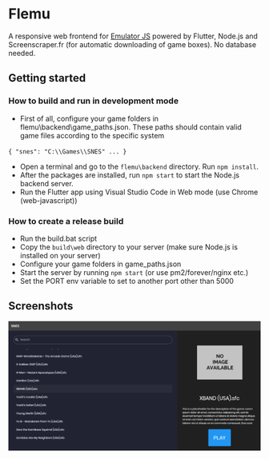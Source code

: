 # Flemu

A responsive web frontend for [Emulator JS](https://github.com/ethanaobrien/emulatorjs) powered by Flutter, Node.js and Screenscraper.fr (for automatic downloading of game boxes). No database needed.

## Getting started

### How to build and run in development mode

* First of all, configure your game folders in flemu\backend\game_paths.json. These paths should contain valid game files according to the specific system

``
{
   "snes": "C:\\Games\\SNES"
   ...
}
``

* Open a terminal and go to the `` flemu\backend `` directory. Run ``npm install``.
* After the packages are installed, run ``npm start`` to start the Node.js backend server.
* Run the Flutter app using Visual Studio Code in Web mode (use Chrome (web-javascript))

### How to create a release build

* Run the build.bat script
* Copy the `` build\web `` directory to your server (make sure Node.js is installed on your server)
* Configure your game folders in game_paths.json
* Start the server by running ``npm start`` (or use pm2/forever/nginx etc.)
* Set the PORT env variable to set to another port other than 5000

## Screenshots

![Flemu](https://github.com/raulbojalil/flemu/blob/master/screenshot.png?raw=true "demo")
